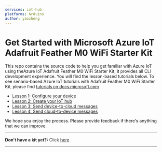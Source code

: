 ```yaml
---
services: iot-hub
platforms: Arduino
author: yaozheng
---
```


# Get Started with Microsoft Azure IoT Adafruit Feather M0 WiFi Starter Kit

This repo contains the source code to help you get familiar with Azure IoT using theAzure IoT Adafruit Feather M0 WiFi Starter Kit, it provides all CLI development experience. You will find the lesson-based tutorials below. To see senario-based Azure IoT tutorials with Adafruit Feather M0 WiFi Starter Kit, please find [tutorials on docs.microsoft.com](https://docs.microsoft.com/en-us/azure/iot-hub/iot-hub-adafruit-feather-m0-wifi-kit-arduino-get-started)

- [Lesson 1: Configure your device](doc/iot-hub-adafruit-feather-m0-wifi-kit-arduino-lesson1-configure-your-device.md)
- [Lesson 2: Create your IoT hub](doc/iot-hub-adafruit-feather-m0-wifi-kit-arduino-lesson2-get-azure-tools-win32.md)
- [Lesson 3: Send device-to-cloud messages](doc/iot-hub-adafruit-feather-m0-wifi-kit-arduino-lesson3-deploy-resource-manager-template.md)
- [Lesson 4: Send cloud-to-device messages](doc/iot-hub-adafruit-feather-m0-wifi-kit-arduino-lesson4-send-cloud-to-device-messages.md)

We hope you enjoy the process. Please provide feedback if there's anything that we can improve.

***
**Don't have a kit yet?:** Click [here](http://azure.com/iotstarterkits)
***
